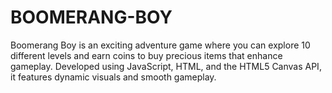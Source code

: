 # BOOMERANG-BOY
Boomerang Boy is an exciting adventure game where you can explore 10 different levels and earn coins to buy precious items that enhance gameplay. Developed using JavaScript, HTML, and the HTML5 Canvas API, it features dynamic visuals and smooth gameplay.
